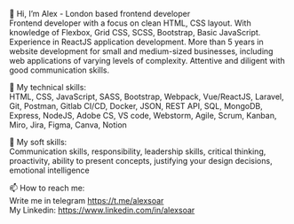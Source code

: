 👋 Hi, I’m Alex - London based frontend developer <br>
Frontend developer with a focus on clean HTML, CSS layout.  With knowledge of Flexbox, Grid CSS, SCSS, Bootstrap, Basic JavaScript. Experience in ReactJS application development. More than 5 years in website development for small and medium-sized businesses, including web applications of varying levels of complexity. Attentive and diligent with good communication skills.

👀 My technical skills: <br>
HTML, CSS, JavaScript, SASS, Bootstrap, Webpack, Vue/ReactJS, Laravel, Git, Postman, Gitlab CI/CD, Docker, JSON, REST API, SQL, 
MongoDB, Express, NodeJS,
Adobe CS, VS code, Webstorm, Agile, Scrum, Kanban, Miro, Jira, Figma, Canva, Notion

🌱 My soft skills: <br>
Communication skills, responsibility, leadership skills, critical thinking, proactivity, ability to present concepts, justifying your design decisions, emotional intelligence

📫 How to reach me: <br>
Write me in telegram https://t.me/alexsoar <br>
My Linkedin: https://www.linkedin.com/in/alexsoar

<!---
alexsoar/alexsoar is a ✨ special ✨ repository because its `README.md` (this file) appears on your GitHub profile.
You can click the Preview link to take a look at your changes.
--->
